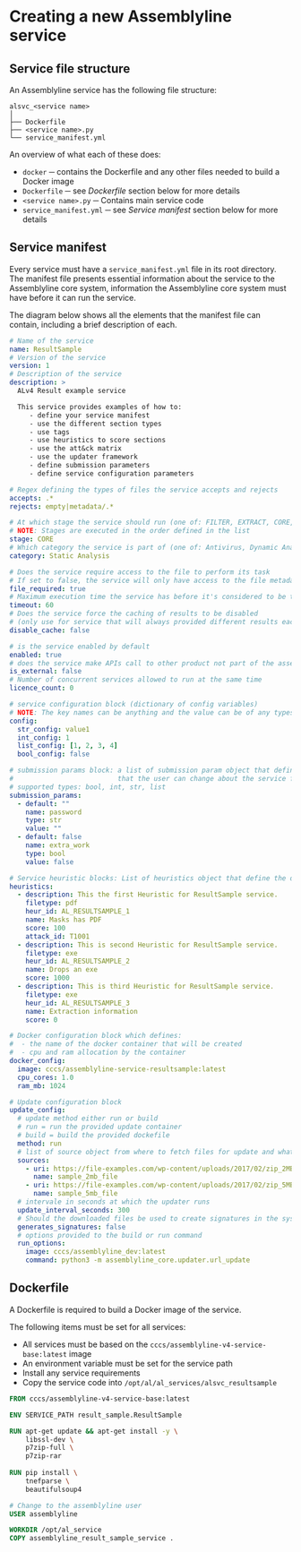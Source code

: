 # Creating a new Assemblyline service

## Service file structure
An Assemblyline service has the following file structure:
```text
alsvc_<service name>
│
├── Dockerfile
├── <service name>.py
└── service_manifest.yml
```
An overview of what each of these does:

* `docker` ─ contains the Dockerfile and any other files needed to build a Docker image
* `Dockerfile` ─ see *Dockerfile* section below for more details
* `<service name>.py` ─ Contains main service code
* `service_manifest.yml` ─ see *Service manifest* section below for more details

 
## Service manifest
Every service must have a `service_manifest.yml` file in its root directory. The manifest file presents essential
information about the service to the Assemblyline core system, information the Assemblyline core system must have before
it can run the service. 

The diagram below shows all the elements that the manifest file can contain, including a brief description of each.

```yaml
# Name of the service
name: ResultSample
# Version of the service
version: 1
# Description of the service
description: >
  ALv4 Result example service

  This service provides examples of how to:
     - define your service manifest
     - use the different section types
     - use tags
     - use heuristics to score sections
     - use the att&ck matrix
     - use the updater framework
     - define submission parameters
     - define service configuration parameters

# Regex defining the types of files the service accepts and rejects
accepts: .*
rejects: empty|metadata/.*

# At which stage the service should run (one of: FILTER, EXTRACT, CORE, SECONDARY, POST)
# NOTE: Stages are executed in the order defined in the list
stage: CORE
# Which category the service is part of (one of: Antivirus, Dynamic Analysis, External, Extraction, Filtering, Networking, Static Analysis)
category: Static Analysis

# Does the service require access to the file to perform its task
# If set to false, the service will only have access to the file metadata (e.g. Hashes, size, type, ...)
file_required: true
# Maximum execution time the service has before it's considered to be timed out
timeout: 60
# Does the service force the caching of results to be disabled
# (only use for service that will always provided different results each run)
disable_cache: false

# is the service enabled by default
enabled: true
# does the service make APIs call to other product not part of the assemblyline infrastructure (e.g. VirusTotal, ...)
is_external: false
# Number of concurrent services allowed to run at the same time
licence_count: 0

# service configuration block (dictionary of config variables)
# NOTE: The key names can be anything and the value can be of any types
config:
  str_config: value1
  int_config: 1
  list_config: [1, 2, 3, 4]
  bool_config: false

# submission params block: a list of submission param object that define parameters
#                          that the user can change about the service for each of its scans
# supported types: bool, int, str, list
submission_params:
  - default: ""
    name: password
    type: str
    value: ""
  - default: false
    name: extra_work
    type: bool
    value: false

# Service heuristic blocks: List of heuristics object that define the different heuristics used in the service
heuristics:
  - description: This the first Heuristic for ResultSample service.
    filetype: pdf
    heur_id: AL_RESULTSAMPLE_1
    name: Masks has PDF
    score: 100
    attack_id: T1001
  - description: This is second Heuristic for ResultSample service.
    filetype: exe
    heur_id: AL_RESULTSAMPLE_2
    name: Drops an exe
    score: 1000
  - description: This is third Heuristic for ResultSample service.
    filetype: exe
    heur_id: AL_RESULTSAMPLE_3
    name: Extraction information
    score: 0

# Docker configuration block which defines:
#  - the name of the docker container that will be created
#  - cpu and ram allocation by the container
docker_config:
  image: cccs/assemblyline-service-resultsample:latest
  cpu_cores: 1.0
  ram_mb: 1024

# Update configuration block
update_config:
  # update method either run or build
  # run = run the provided update container
  # build = build the provided dockefile
  method: run
  # list of source object from where to fetch files for update and what will be the name of those files on disk
  sources:
    - uri: https://file-examples.com/wp-content/uploads/2017/02/zip_2MB.zip
      name: sample_2mb_file
    - uri: https://file-examples.com/wp-content/uploads/2017/02/zip_5MB.zip
      name: sample_5mb_file
  # intervale in seconds at which the updater runs
  update_interval_seconds: 300
  # Should the downloaded files be used to create signatures in the system
  generates_signatures: false
  # options provided to the build or run command
  run_options:
    image: cccs/assemblyline_dev:latest
    command: python3 -m assemblyline_core.updater.url_update
```

## Dockerfile
A Dockerfile is required to build a Docker image of the service.

The following items must be set for all services:

* All services must be based on the `cccs/assemblyline-v4-service-base:latest` image
* An environment variable must be set for the service path
* Install any service requirements
* Copy the service code into `/opt/al/al_services/alsvc_resultsample`

```dockerfile
FROM cccs/assemblyline-v4-service-base:latest

ENV SERVICE_PATH result_sample.ResultSample

RUN apt-get update && apt-get install -y \
    libssl-dev \
    p7zip-full \
    p7zip-rar
    
RUN pip install \
    tnefparse \
    beautifulsoup4

# Change to the assemblyline user
USER assemblyline

WORKDIR /opt/al_service
COPY assemblyline_result_sample_service .
```